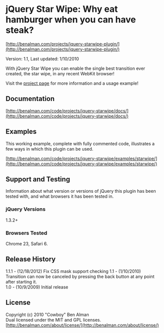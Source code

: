 # jQuery Star Wipe: Why eat hamburger when you can have steak? #
[http://benalman.com/projects/jquery-starwipe-plugin/](http://benalman.com/projects/jquery-starwipe-plugin/)

Version: 1.1, Last updated: 1/10/2010

With jQuery Star Wipe you can enable the single best transition ever created, the star wipe, in any recent WebKit browser!

Visit the [project page](http://benalman.com/projects/jquery-starwipe-plugin/) for more information and a usage example!


## Documentation ##
[http://benalman.com/code/projects/jquery-starwipe/docs/](http://benalman.com/code/projects/jquery-starwipe/docs/)


## Examples ##
This working example, complete with fully commented code, illustrates a few
ways in which this plugin can be used.

[http://benalman.com/code/projects/jquery-starwipe/examples/starwipe/](http://benalman.com/code/projects/jquery-starwipe/examples/starwipe/)


## Support and Testing ##
Information about what version or versions of jQuery this plugin has been
tested with, and what browsers it has been tested in.

### jQuery Versions ###
1.3.2+

### Browsers Tested ###
Chrome 23, Safari 6.


## Release History ##

1.1.1 - (12/18/2012) Fix CSS mask support checking
1.1 - (1/10/2010) Transition can now be canceled by pressing the back button at any point after starting it.  
1.0 - (10/9/2009) Initial release


## License ##
Copyright (c) 2010 "Cowboy" Ben Alman  
Dual licensed under the MIT and GPL licenses.  
[http://benalman.com/about/license/](http://benalman.com/about/license/)
